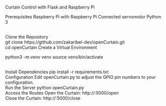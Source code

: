 Curtain Control with Flask and Raspberry Pi

Prerequisites
Raspberry Pi with Raspberry Pi 
Connected servomotor
Python 3

<br>
Clone the Repository

<br>
git clone https://github.com/zakaribel-dev/openCurtain.git <br>
cd openCurtain
Create a Virtual Environment

<br>

python3 -m venv venv
source venv/bin/activate

<br>
Install Dependencies
pip install -r requirements.txt

<br>
Configuration
Edit openCurtain.py to adjust the GPIO pin numbers to your configuration.

<br>
Run the Server
python openCurtain.py

<br>
Access the Routes
Open the Curtain: http://<RaspberryPiAddress>:5000/open<br>
Close the Curtain: http://<RaspberryPiAddress>:5000/close

